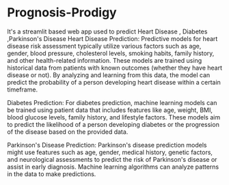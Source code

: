 # Prognosis-Prodigy
It's a streamlit based web app used to predict Heart Disease , Diabetes ,Parkinson's Disease
Heart Disease Prediction: Predictive models for heart disease risk assessment typically utilize various factors such as age, gender, blood pressure, cholesterol levels, smoking habits, family history, and other health-related information. These models are trained using historical data from patients with known outcomes (whether they have heart disease or not). By analyzing and learning from this data, the model can predict the probability of a person developing heart disease within a certain timeframe.

Diabetes Prediction: For diabetes prediction, machine learning models can be trained using patient data that includes features like age, weight, BMI, blood glucose levels, family history, and lifestyle factors. These models aim to predict the likelihood of a person developing diabetes or the progression of the disease based on the provided data.

Parkinson's Disease Prediction: Parkinson's disease prediction models might use features such as age, gender, medical history, genetic factors, and neurological assessments to predict the risk of Parkinson's disease or assist in early diagnosis. Machine learning algorithms can analyze patterns in the data to make predictions.
